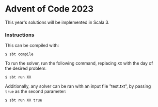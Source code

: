 # Advent of Code 2023

This year's solutions will be implemented in Scala 3. 

### Instructions

This can be compiled with:

```
$ sbt compile
```

To run the solver, run the following command, replacing `XX` with the day of the desired problem:

```
$ sbt run XX
```

Additionally, any solver can be ran with an input file "test.txt", by passing `true` as the second parameter:

```
$ sbt run XX true
```